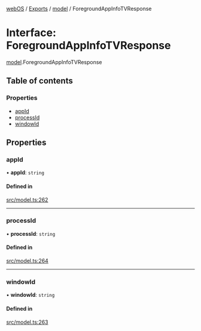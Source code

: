 [webOS](../README.md) / [Exports](../modules.md) / [model](../modules/model.md) / ForegroundAppInfoTVResponse

# Interface: ForegroundAppInfoTVResponse

[model](../modules/model.md).ForegroundAppInfoTVResponse

## Table of contents

### Properties

- [appId](model.ForegroundAppInfoTVResponse.md#appid)
- [processId](model.ForegroundAppInfoTVResponse.md#processid)
- [windowId](model.ForegroundAppInfoTVResponse.md#windowid)

## Properties

### appId

• **appId**: `string`

#### Defined in

[src/model.ts:262](https://github.com/Dabolus/webos-tv/blob/60076f0/src/model.ts#L262)

___

### processId

• **processId**: `string`

#### Defined in

[src/model.ts:264](https://github.com/Dabolus/webos-tv/blob/60076f0/src/model.ts#L264)

___

### windowId

• **windowId**: `string`

#### Defined in

[src/model.ts:263](https://github.com/Dabolus/webos-tv/blob/60076f0/src/model.ts#L263)
